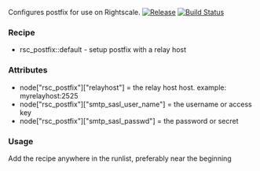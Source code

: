 Configures postfix for use on Rightscale.
[![Release](https://img.shields.io/github/release/rightscale-services-cookbooks/rsc_postfix.svg?style=flat)][release]
[![Build Status](https://img.shields.io/travis/rightscale-services-cookbooks/rsc_postfix.svg?style=flat)][travis]

[release]: https://github.com/rightscale-services-cookbooks/rsc_postfix/releases/latest
[travis]: https://travis-ci.org/rightscale-services-cookbooks/rsc_postfix

### Recipe
* rsc_postfix::default - setup postfix with a relay host

### Attributes
* node["rsc_postfix"]["relayhost"] = the relay host host.  example: myrelayhost:2525
* node["rsc_postfix"]["smtp_sasl_user_name"] = the username or access key
* node["rsc_postfix"]["smtp_sasl_passwd"] = the password or secret


### Usage
Add the recipe anywhere in the runlist, preferably near the beginning
